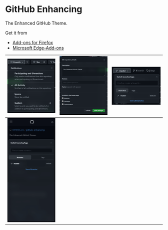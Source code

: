 # GitHub Enhancing

The Enhanced GitHub Theme.

Get it from 
- [Add-ons for Firefox](https://addons.mozilla.org/en-US/firefox/addon/github-enhancing/)
- [Microsoft Edge-Add-ons](https://microsoftedge.microsoft.com/addons/detail/github-enhancing/ogkeblbkmfddfmdmaegnfcnpnjjijold)

| ![Acrylic effect for popup menus](screenshots/acrylic-effect-for-popup-menus.png) | ![Acrylic effect for popup dialogs](screenshots/acrylic-effect-for-popup-dialogs.png) | ![Round corner tabs](screenshots/round-corner-tabs.png) |
| --- | --- | --- |
| ![Moved popups](screenshots/moved-popups.png) |  |
